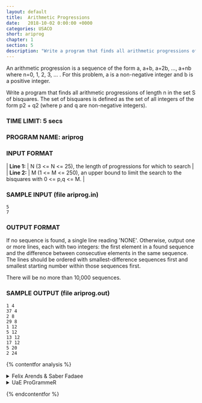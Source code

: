 ```yaml
---
layout: default
title:  Arithmetic Progressions
date:   2018-10-02 0:00:00 +0000
categories: USACO
short: ariprog
chapter: 1
section: 5
description: "Write a program that finds all arithmetic progressions of length n in the set S of bisquares. The set of bisquares is defined as the set of all integers of the form p2 + q2 (where p and q are non-negative integers)."
---
```


An arithmetic progression is a sequence of the form a, a+b, a+2b, ..., a+nb where n=0, 1, 2, 3, ... . For this problem, a is a non-negative integer and b is a positive integer.

Write a program that finds all arithmetic progressions of length n in the set S of bisquares. The set of bisquares is defined as the set of all integers of the form p2 + q2 (where p and q are non-negative integers).

### TIME LIMIT: 5 secs

### PROGRAM NAME: ariprog

### INPUT FORMAT

| **Line 1:** | N (3 <= N <= 25), the length of progressions for which to search |
| **Line 2:** | M (1 <= M <= 250), an upper bound to limit the search to the bisquares with 0 <= p,q <= M. |

### SAMPLE INPUT (file ariprog.in)

```none
5
7
```

### OUTPUT FORMAT

If no sequence is found, a single line reading 'NONE'. Otherwise, output one or more lines, each with two integers: the first element in a found sequence and the difference between consecutive elements in the same sequence. The lines should be ordered with smallest-difference sequences first and smallest starting number within those sequences first.

There will be no more than 10,000 sequences.

### SAMPLE OUTPUT (file ariprog.out)

```none
1 4
37 4
2 8
29 8
1 12
5 12
13 12
17 12
5 20
2 24
```
{% contentfor analysis %}

<details>
<summary>
Felix Arends & Saber Fadaee
</summary>

This can be done by brute force, enumerating over all possible sequences. It has to be done a little carefully in order to get it to run in time, however.

Precalculate the bisquares, first of all. Calculate both a sorted list of the bisquares, along with a boolean array saying whether each number between 1 and 125000 (the maximum bisquare possible, for p,q < 250) is a bisquare.

Go through the 'skip value's in increasing order, starting at 1, and continuing along as the sequence starting at 1 and continuing along by adding the 'skip value' doesn't exceed the maximum bisquare. For each bisquare, determine if the sequence starting at that location (and with the current 'skip value') consists of all of bisquares. If so, output it.

Here is the solution of Felix Arends from Germany (modified by Iran's Saber Fadaee):

```cpp
#include <stdio.h>
#include <assert.h>
#include <string>

using namespace std;

// open files
FILE *fin = fopen ("ariprog.in", "r");
FILE *fout = fopen ("ariprog.out", "w");

// global variables
unsigned int N, M, maxMM;
unsigned int numbers [65000];
unsigned int number_size = 0;
unsigned char num_available [125001];
unsigned char dist_available [125001];
int have_res = 0;
int skipstep = 1;

// read the input

int read_input () {
    fscanf (fin, "%d %d", &N, &M);
    return 0;
}

int cmp_int (const void *a, const void *b) {
    return (*(int *)a - *(int *)b);
}

void asm_num (int a, int b) {
    for (unsigned int n = 1; n < N; n++)
        if (num_available [a + n * b] == 0) return;

    fprintf (fout, "%d %d\n", a, b);
    have_res ++;
    if (have_res==1)
        skipstep = b;

}

void asm_num () {
    for (unsigned int b = 1; b < maxMM; b+=skipstep) {
        if (dist_available [b]) {
            for (unsigned int p = 0; p < number_size && numbers [p] + (N -
1) * b <= maxMM; p++)
                asm_num (numbers [p], b);
        }
    }
}

int process () {
    memset (num_available, 0, sizeof (unsigned char) * 125001);
    memset (dist_available, 0, sizeof (unsigned char) * 125001);

    for (unsigned int m1 = 0; m1 <= M; m1++) {
        for (unsigned int m2 = m1; m2 <= M; m2++) {
            int n = m1 * m1 + m2 * m2;

            if (!num_available [n]) {
                num_available [n] = 1;
                numbers [number_size++] = n;
            }
        }
    }

    qsort (numbers, number_size, sizeof (unsigned int), cmp_int);

    maxMM = M * M + M * M;
    for (unsigned int n1 = 0; n1 < number_size; n1++) {
        unsigned int _n1 = numbers [n1];
        for (unsigned int n2 = n1 + 1; n2 < number_size && _n1 + (numbers
[n2] - _n1) * (N - 1) <= maxMM; n2++) {
            assert (numbers [n2] - _n1 >= 0 && numbers [n2] - _n1 < 125001);
            if (num_available [_n1 + (numbers [n2] - _n1) * (N - 1)] &&
                num_available [_n1 + (numbers [n2] - _n1) * (N - 2)])
                dist_available [numbers [n2] - _n1] = true;
        }
    }

    asm_num ();

    if (!have_res) fprintf (fout, "NONE\n");

    return 0;
}

int main () {
    read_input ();
    process ();
    fclose (fin);
    fclose (fout);
    return 0;
}
```

</details>

<details>
<summary>
UaE ProGrammeR
</summary>

Here is an even faster solution of "UaE ProGrammeR":

```cpp
#include <fstream>
#include <iostream>

using namespace std;
void quicksort (int[], int ,int);
int pivotlist (int[], int,int);

ofstream out ("ariprog.out");  

int n;
int main () {
    ifstream in ("ariprog.in");       
                            
    bool array[125001] = {false}, noneF;
    int m, upper, upperdef, def, p; 
    int places[300000], pl = 0;
    noneF = true;
    
    in>>n>>m;
    
    for (int i = 0; i <= m; i++)
        for (int j = 0; j <= m; j++) {
            if (!array[i*i+j*j]) {
                places[pl] = i*i+j*j;   //Saving generated numbers
                pl++;
            }
            array[i*i+j*j] = true;
        }
    
    upper = 2*m*m;
    upperdef = upper/(n-1);
    
    quicksort (places, 0, pl-1);
    
    for ( def = 1; def<=upperdef; def++) // Loop to check for solutions
                                       // It looks for solutions in
                                       // correct order so you 
                                       // print the solution directly
                                       // without sorting first, thnx to who said:
                                       // Trade Memory for Speed !!
    {
        for ( p = 0; places[p]<=(upper-((n-2)*def)); p++) {
            bool is;
            is = true;
            int where;

            for (int c = (n-1); c>=0 ; c--)
                    if (!array[places[p]+c*def]) {
                        is = false;
                        where = (p+c*def);
                        break;
                    }
    
            if (is) {
                noneF = false;
                out<<places[p]<<" "<<def<<endl;
            }
        }
    }
    
    if (noneF)
        out<<"NONE"<<endl;
    
    return 0;
}

void quicksort (int array[], int start, int last) {
    int pivot;
    if (start < last) {
        pivot = pivotlist(array, start,last);
        quicksort (array, start,pivot-1);
        quicksort (array, pivot+1,last);
    }
}

int pivotlist(int array[], int f, int l) {
    int pivotpoint;
    int pivotvalue, temp;
    
    pivotvalue = array[f];
    pivotpoint = f;
    
    for (int i = f+1;i<=l; i++) {
       	if (array[i]<pivotvalue) {	
      	    pivotpoint++;
            temp = array[i];
            array[i] = array[pivotpoint];
            array[pivotpoint] = temp;
   	 }
   }
   temp = array[f];
   array[f] = array[pivotpoint];
   array[pivotpoint] = temp;
   
   return pivotpoint;
}
```

</details>

{% endcontentfor %}